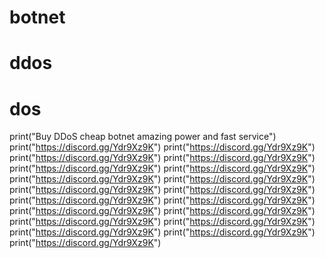 # botnet
# ddos
# dos

print("Buy DDoS cheap botnet amazing power and fast service")
print("https://discord.gg/Ydr9Xz9K")
print("https://discord.gg/Ydr9Xz9K")
print("https://discord.gg/Ydr9Xz9K")
print("https://discord.gg/Ydr9Xz9K")
print("https://discord.gg/Ydr9Xz9K")
print("https://discord.gg/Ydr9Xz9K")
print("https://discord.gg/Ydr9Xz9K")
print("https://discord.gg/Ydr9Xz9K")
print("https://discord.gg/Ydr9Xz9K")
print("https://discord.gg/Ydr9Xz9K")
print("https://discord.gg/Ydr9Xz9K")
print("https://discord.gg/Ydr9Xz9K")
print("https://discord.gg/Ydr9Xz9K")
print("https://discord.gg/Ydr9Xz9K")
print("https://discord.gg/Ydr9Xz9K")
print("https://discord.gg/Ydr9Xz9K")
print("https://discord.gg/Ydr9Xz9K")
print("https://discord.gg/Ydr9Xz9K")
print("https://discord.gg/Ydr9Xz9K")
